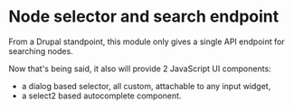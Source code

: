 # Node selector and search endpoint

From a Drupal standpoint, this module only gives a single API endpoint for
searching nodes.

Now that's being said, it also will provide 2 JavaScript UI components:

 * a dialog based selector, all custom, attachable to any input widget,
 * a select2 based autocomplete component.
